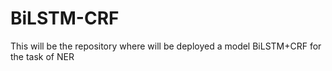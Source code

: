 # BiLSTM-CRF
This will be the repository where will be deployed a model BiLSTM+CRF for the task of NER
